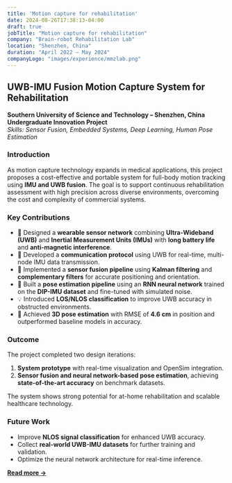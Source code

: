 ```yaml
---
title: 'Motion capture for rehabilitation'
date: 2024-08-26T17:38:13-04:00
draft: true
jobTitle: "Motion capture for rehabilitation"
company: "Brain-robot Rehabilitation Lab"
location: "Shenzhen, China"
duration: "April 2022 – May 2024"
companyLogo: "images/experience/mmzlab.png"
---
```


## UWB-IMU Fusion Motion Capture System for Rehabilitation  
**Southern University of Science and Technology – Shenzhen, China**  
**Undergraduate Innovation Project**  
*Skills: Sensor Fusion, Embedded Systems, Deep Learning, Human Pose Estimation*

### Introduction
As motion capture technology expands in medical applications, this project proposes a cost-effective and portable system for full-body motion tracking using **IMU and UWB fusion**. The goal is to support continuous rehabilitation assessment with high precision across diverse environments, overcoming the cost and complexity of commercial systems.

### Key Contributions
- 🧠 Designed a **wearable sensor network** combining **Ultra-Wideband (UWB)** and **Inertial Measurement Units (IMUs)** with **long battery life** and **anti-magnetic interference**.  
- 📡 Developed a **communication protocol** using UWB for real-time, multi-node IMU data transmission.  
- 🔧 Implemented a **sensor fusion pipeline** using **Kalman filtering** and **complementary filters** for accurate positioning and orientation.  
- 🕺 Built a **pose estimation pipeline** using an **RNN neural network** trained on the **DIP-IMU dataset** and fine-tuned with simulated noise.  
- 💡 Introduced **LOS/NLOS classification** to improve UWB accuracy in obstructed environments.  
- 🧪 Achieved **3D pose estimation** with RMSE of **4.6 cm** in position and outperformed baseline models in accuracy.

### Outcome
The project completed two design iterations:
1. **System prototype** with real-time visualization and OpenSim integration.
2. **Sensor fusion and neural network-based pose estimation**, achieving **state-of-the-art accuracy** on benchmark datasets.

The system shows strong potential for at-home rehabilitation and scalable healthcare technology.

### Future Work
- Improve **NLOS signal classification** for enhanced UWB accuracy.  
- Collect **real-world UWB-IMU datasets** for further training and validation.  
- Optimize the neural network architecture for real-time inference.

[**Read more →**](projects/uwb-imu-rehab-motion-capture.md)